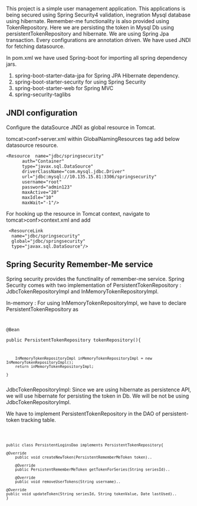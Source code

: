 This project is a simple user management application. This applications is being secured using Spring Security4 validation, inegration Mysql database using hibernate. Remember-me functionality is also provided using TokenRepository. Here we are persisting the token in Mysql Db using persistentTokenRepository and hibernate. We are using Spring Jpa transaction. Every configurations are annotation driven. We have used JNDI for fetching datasource.

In pom.xml we have used Spring-boot for importing all spring dependency jars.

1. spring-boot-starter-data-jpa for Spring JPA Hibernate dependency.
2. spring-boot-starter-security for using Spring Security
3. spring-boot-starter-web for Spring MVC
4. spring-security-taglibs

JNDI configuration
-----------------------
Configure the dataSource JNDI as global resource in Tomcat.

tomcat>conf>server.xml within GlobalNamingResources tag add below datasource resource.


	<Resource  name="jdbc/springsecurity"
		  auth="Container"
		  type="javax.sql.DataSource"
		  driverClassName="com.mysql.jdbc.Driver"
		  url="jdbc:mysql://10.135.15.81:3306/springsecurity"
		  username="root"
		  password="admin123"
		  maxActive="20"
		  maxIdle="10"
		  maxWait="-1"/>
     
 For hooking up the resource in Tomcat context, navigate to tomcat>conf>context.xml and add

     <ResourceLink
	  name="jdbc/springsecurity"
	  global="jdbc/springsecurity"
	  type="javax.sql.DataSource"/>


Spring Security Remember-Me service
-----------------------------------------------
Spring security provides the functinality of remember-me service. 
Spring Security comes with two implementation of PersistentTokenRepository : JdbcTokenRepositoryImpl and InMemoryTokenRepositoryImpl.

In-memory : For using InMemoryTokenRepositoryImpl, we have to declare PersistentTokenRepository as
<code>

   @Bean   
    public PersistentTokenRepository tokenRepository(){
    
        InMemoryTokenRepositoryImpl inMemoryTokenRepositoryImpl = new InMemoryTokenRepositoryImpl();
        return inMemoryTokenRepositoryImpl;
	
    }
</code>  
JdbcTokenRepositoryImpl: Since we are using hibernate as persistence API, we will use hibernate for persisting the token in Db. We will be not be using JdbcTokenRepositoryImpl.

We have to implement PersistentTokenRepository in the DAO of persistent-token tracking table.

<code>

	public class PersistentLoginsDao implements PersistentTokenRepository{

	@Override
    	public void createNewToken(PersistentRememberMeToken token)..
    
    	@Override
    	public PersistentRememberMeToken getTokenForSeries(String seriesId)..
    
    	@Override
    	public void removeUserTokens(String username)..
    
   	@Override
   	public void updateToken(String seriesId, String tokenValue, Date lastUsed)..
	}
</code>





